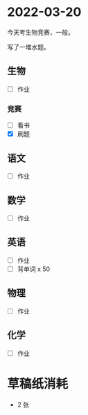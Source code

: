 # **2022-03-20**

今天考生物竞赛，一般。

写了一堆水题。

## 生物
- [ ] 作业

### 竞赛
- [ ] 看书
- [x] 刷题

## 语文
- [ ] 作业

## 数学
- [ ] 作业

## 英语
- [ ] 作业
- [ ] 背单词 x 50

## 物理
- [ ] 作业

## 化学
- [ ] 作业

# 草稿纸消耗

- 2 张
